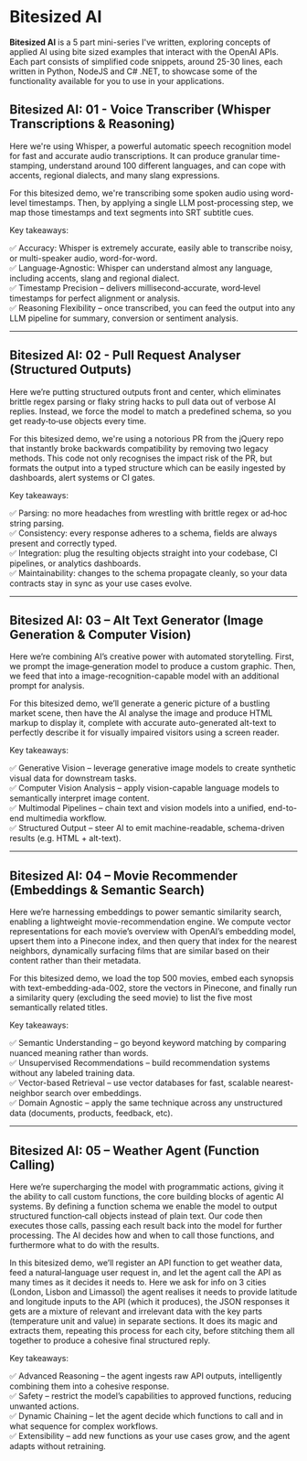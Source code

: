 # Bitesized AI

**Bitesized AI** is a 5 part mini-series I've written, exploring concepts of applied AI using bite sized examples that interact with the OpenAI APIs. Each part consists of simplified code snippets, around 25-30 lines, each written in Python, NodeJS and C# .NET, to showcase some of the functionality available for you to use in your applications.

## Bitesized AI: 01 - Voice Transcriber (Whisper Transcriptions & Reasoning)


Here we're using Whisper, a powerful automatic speech recognition model for fast and accurate audio transcriptions. It can produce granular time-stamping, understand around 100 different languages, and can cope with accents, regional dialects, and many slang expressions.

For this bitesized demo, we're transcribing some spoken audio using word-level timestamps. Then, by applying a single LLM post-processing step, we map those timestamps and text segments into SRT subtitle cues.

Key takeaways:

✅ Accuracy: Whisper is extremely accurate, easily able to transcribe noisy, or multi-speaker audio, word-for-word.  
✅ Language-Agnostic: Whisper can understand almost any language, including accents, slang and regional dialect.  
✅ Timestamp Precision – delivers millisecond‑accurate, word‑level timestamps for perfect alignment or analysis.  
✅ Reasoning Flexibility – once transcribed, you can feed the output into any LLM pipeline for summary, conversion or sentiment analysis.

---

## Bitesized AI: 02 - Pull Request Analyser (Structured Outputs)

Here we’re putting structured outputs front and center, which eliminates brittle regex parsing or flaky string hacks to pull data out of verbose AI replies. Instead, we force the model to match a predefined schema, so you get ready‑to‑use objects every time.

For this bitesized demo, we're using a notorious PR from the jQuery repo that instantly broke backwards compatibility by removing two legacy methods. This code not only recognises the impact risk of the PR, but formats the output into a typed structure which can be easily ingested by dashboards, alert systems or CI gates.

Key takeaways:

✅ Parsing: no more headaches from wrestling with brittle regex or ad‑hoc string parsing.  
✅ Consistency: every response adheres to a schema, fields are always present and correctly typed.  
✅ Integration: plug the resulting objects straight into your codebase, CI pipelines, or analytics dashboards.  
✅ Maintainability: changes to the schema propagate cleanly, so your data contracts stay in sync as your use cases evolve.

---

## Bitesized AI: 03 – Alt Text Generator (Image Generation & Computer Vision)

Here we’re combining AI’s creative power with automated storytelling. First, we prompt the image‑generation model to produce a custom graphic. Then, we feed that into a image-recognition-capable model with an additional prompt for analysis.

For this bitesized demo, we’ll generate a generic picture of a bustling market scene, then have the AI analyse the image and produce HTML markup to display it, complete with accurate auto-generated alt-text to perfectly describe it for visually impaired visitors using a screen reader.

Key takeaways:

✅ Generative Vision – leverage generative image models to create synthetic visual data for downstream tasks.  
✅ Computer Vision Analysis – apply vision-capable language models to semantically interpret image content.  
✅ Multimodal Pipelines – chain text and vision models into a unified, end-to-end multimedia workflow.  
✅ Structured Output – steer AI to emit machine-readable, schema-driven results (e.g. HTML + alt-text).

---

## Bitesized AI: 04 – Movie Recommender (Embeddings & Semantic Search)

Here we’re harnessing embeddings to power semantic similarity search, enabling a lightweight movie-recommendation engine. We compute vector representations for each movie’s overview with OpenAI’s embedding model, upsert them into a Pinecone index, and then query that index for the nearest neighbors, dynamically surfacing films that are similar based on their content rather than their metadata.

For this bitesized demo, we load the top 500 movies, embed each synopsis with text-embedding-ada-002, store the vectors in Pinecone, and finally run a similarity query (excluding the seed movie) to list the five most semantically related titles.

Key takeaways:

✅ Semantic Understanding – go beyond keyword matching by comparing nuanced meaning rather than words.  
✅ Unsupervised Recommendations – build recommendation systems without any labeled training data.  
✅ Vector-based Retrieval – use vector databases for fast, scalable nearest-neighbor search over embeddings.  
✅ Domain Agnostic – apply the same technique across any unstructured data (documents, products, feedback, etc).

---

## Bitesized AI: 05 – Weather Agent (Function Calling)

Here we’re supercharging the model with programmatic actions, giving it the ability to call custom functions, the core building blocks of agentic AI systems. By defining a function schema we enable the model to output structured function‑call objects instead of plain text. Our code then executes those calls, passing each result back into the model for further processing. The AI decides how and when to call those functions, and furthermore what to do with the results.

In this bitesized demo, we’ll register an API function to get weather data, feed a natural‑language user request in, and let the agent call the API as many times as it decides it needs to. Here we ask for info on 3 cities (London, Lisbon and Limassol) the agent realises it needs to provide latitude and longitude inputs to the API (which it produces), the JSON responses it gets are a mixture of relevant and irrelevant data with the key parts (temperature unit and value) in separate sections. It does its magic and extracts them, repeating this process for each city, before stitching them all together to produce a cohesive final structured reply.

Key takeaways:

✅ Advanced Reasoning – the agent ingests raw API outputs, intelligently combining them into a cohesive response.  
✅ Safety – restrict the model’s capabilities to approved functions, reducing unwanted actions.  
✅ Dynamic Chaining – let the agent decide which functions to call and in what sequence for complex workflows.  
✅ Extensibility – add new functions as your use cases grow, and the agent adapts without retraining.
